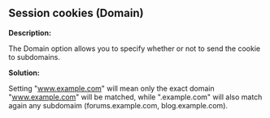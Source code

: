 
Session cookies (Domain)
-------

**Description:**

The Domain option allows you to specify whether or not to send the cookie to subdomains. 


**Solution:**

Setting &quot;www.example.com&quot; will mean only the exact domain &quot;www.example.com&quot; will be matched, while &quot;.example.com&quot; will also match again any subdomaim (forums.example.com, blog.example.com).

	